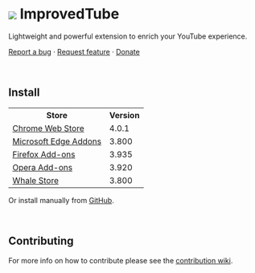 <h1>
	<img src="https://github.com/code-for-charity/ImprovedTube-for-YouTube/blob/a61f214ddfab91f0a29f41beaf6c3c52e738e0d7/assets/icons/32.png" style="vertical-align:middle">
	ImprovedTube
</h1>

<p>Lightweight and powerful extension to enrich your YouTube experience.</p>

<a href="https://github.com/code-for-charity/ImprovedTube-for-YouTube/issues/new">Report a bug</a> ·
<a href="https://github.com/code-for-charity/ImprovedTube-for-YouTube/issues/new?assignees=&labels=Feature+request%2C+help+wanted&template=feature-request---suggestion---idea.md&title=">Request feature</a> ·
<a href="https://github.com/code-for-charity/ImprovedTube-for-YouTube/wiki/Contributing#donate">Donate</a>


<br>


<h2>Install</h2>

<table>
	<tr>
		<th>Store</th>
		<th>Version</th>
	</tr>
	<tr>
		<td><a href="https://chrome.google.com/webstore/detail/improve-youtube-video-you/bnomihfieiccainjcjblhegjgglakjdd">Chrome Web Store</a></td>
		<td>4.0.1</td>
	</tr>
	<tr>
		<td><a href="https://microsoftedge.microsoft.com/addons/detail/improve-youtube-video-/knbckijjjbmkjiagojjneoplbjilfllc">Microsoft Edge Addons</a></td>
		<td>3.800</td>
	</tr>
	<tr>
		<td><a href="https://addons.mozilla.org/en-US/firefox/addon/youtube-addon/">Firefox Add-ons</a></td>
		<td>3.935</td>
	</tr>
	<tr>
		<td><a href="https://addons.opera.com/de/extensions/details/improvedtube-youtube-extension/">Opera Add-ons</a></td>
		<td>3.920</td>
	</tr>
	<tr>
		<td><a href="https://developer.whale.naver.com/detail/npfgdbojchpofhjdleehaoddbmbonbpa">Whale Store</a></td>
		<td>3.800</td>
	</tr>
</table>
<p>Or install manually from <a href="https://github.com/code-for-charity/ImprovedTube-for-YouTube/wiki/Manual-installation">GitHub</a>.</p>


<br>


<h2>Contributing</h2>
<p>For more info on how to contribute please see the <a href="https://github.com/code-for-charity/ImprovedTube-for-YouTube/wiki/Contributing">contribution wiki</a>.</p>
